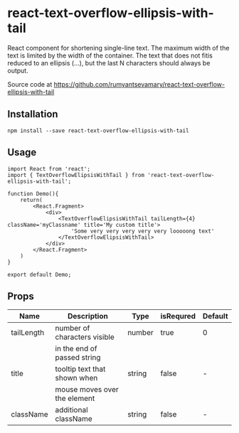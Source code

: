 # react-text-overflow-ellipsis-with-tail
React component for shortening single-line text. 
The maximum width of the text is limited by the width of the container. 
The text that does not fitis reduced to an ellipsis (...), 
but the last N characters should always be output.

Source code at https://github.com/rumyantsevamary/react-text-overflow-ellipsis-with-tail

## Installation

    npm install --save react-text-overflow-ellipsis-with-tail

## Usage

``` 
import React from 'react';
import { TextOverflowElipsisWithTail } from 'react-text-overflow-ellipsis-with-tail';

function Demo(){
    return(
        <React.Fragment>
            <div>
                <TextOverflowElipsisWithTail tailLength={4} className='myClassname' title='My custom title'>
                    'Some very very very very very looooong text'
                </TextOverflowElipsisWithTail>
            </div> 
        </React.Fragment>
    )
}

export default Demo;
```

## Props

|        Name        |         Description           |       Type         |  isRequred |      Default     | 
|--------------------|-------------------------------|--------------------|------------|------------------|
|   tailLength       | number of characters visible  |      number        |   true     |         0        |  
|                    | in the end of passed string   |                    |            |                  | 
|   title            | tooltip text that shown when  |      string        |   false    |         -        |
|                    | mouse moves over the element  |                    |            |                  |         
|   className        | additional className          |      string        |   false    |         -        |                  
